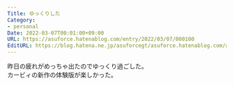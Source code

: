 ```yaml
---
Title: ゆっくりした
Category:
- personal
Date: 2022-03-07T00:01:00+09:00
URL: https://asuforce.hatenablog.com/entry/2022/03/07/000100
EditURL: https://blog.hatena.ne.jp/asuforcegt/asuforce.hatenablog.com/atom/entry/13574176438070571163
---
```


昨日の疲れがめっちゃ出たのでゆっくり過ごした。  
カービィの新作の体験版が楽しかった。
